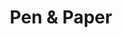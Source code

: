 ---
title: Pen & Paper
layout: veranstaltung
studiengang: Course as part of the module <a href="https://www.medieninformatik.th-koeln.de/study/bachelor/moduls/ba_einfhrungindiemedieninformatik/">Introduction to Media Informatics</a> in study program <a href="https://www.medieninformatik.th-koeln.de/study/bachelor/">Media Informatics (Bachelor's Program)</a>
weitere-infos: 1. term
angeboten-im: is held every winter term
website: https://cnoss.github.io/pen-and-paper/
published: true
tags: Visual Thinking, Sketchnotes, UIsketching, sketching, medieninformatik
---